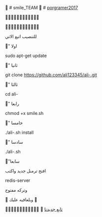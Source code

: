 
🔹 # smile_TEAM
🔹 # [porgramer2017](https://telegram.me/porgramer2017)


🔸➖➖➖➖➖➖➖➖➖➖🔹












🔸➖➖➖➖➖➖➖➖➖➖🔹

للتنصيب اتبع الاتي

🔹" اولا

sudo apt-get update

🔹" ثانيا

git clone https://github.com/ali123345/ali-.git

🔹" ثالثا

cd ali-

🔹" رابعا

chmod +x smile.sh

🔹" خامسا

./ali-.sh install

🔹" سادسا

./ali-.sh

🔹"سابعا

افتح ترمنل جديد واكتب

redis-server

وتركه مفتوح




🔹 وبلعافيه عليك 🔹




🔸➖➖➖➖➖➖➖➖➖➖🔹
🔹 [تابع جديدنا](t.me/porgramer2017)
